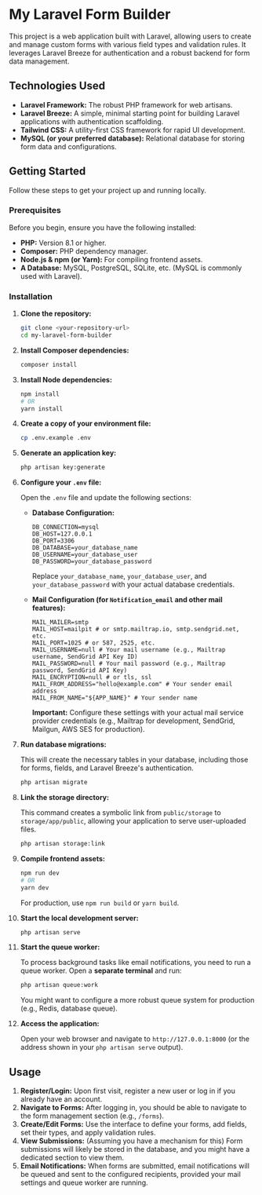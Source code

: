 

# My Laravel Form Builder

This project is a web application built with Laravel, allowing users to create and manage custom forms with various field types and validation rules. It leverages Laravel Breeze for authentication and a robust backend for form data management.

## Technologies Used

  * **Laravel Framework:** The robust PHP framework for web artisans.
  * **Laravel Breeze:** A simple, minimal starting point for building Laravel applications with authentication scaffolding.
  * **Tailwind CSS:** A utility-first CSS framework for rapid UI development.
  * **MySQL (or your preferred database):** Relational database for storing form data and configurations.

## Getting Started

Follow these steps to get your project up and running locally.

### Prerequisites

Before you begin, ensure you have the following installed:

  * **PHP:** Version 8.1 or higher.
  * **Composer:** PHP dependency manager.
  * **Node.js & npm (or Yarn):** For compiling frontend assets.
  * **A Database:** MySQL, PostgreSQL, SQLite, etc. (MySQL is commonly used with Laravel).

### Installation

1.  **Clone the repository:**

    ```bash
    git clone <your-repository-url>
    cd my-laravel-form-builder
    ```

2.  **Install Composer dependencies:**

    ```bash
    composer install
    ```

3.  **Install Node dependencies:**

    ```bash
    npm install
    # OR
    yarn install
    ```

4.  **Create a copy of your environment file:**

    ```bash
    cp .env.example .env
    ```

5.  **Generate an application key:**

    ```bash
    php artisan key:generate
    ```

6.  **Configure your `.env` file:**

    Open the `.env` file and update the following sections:

      * **Database Configuration:**

        ```env
        DB_CONNECTION=mysql
        DB_HOST=127.0.0.1
        DB_PORT=3306
        DB_DATABASE=your_database_name
        DB_USERNAME=your_database_user
        DB_PASSWORD=your_database_password
        ```

        Replace `your_database_name`, `your_database_user`, and `your_database_password` with your actual database credentials.

      * **Mail Configuration (for `Notification_email` and other mail features):**

        ```env
        MAIL_MAILER=smtp
        MAIL_HOST=mailpit # or smtp.mailtrap.io, smtp.sendgrid.net, etc.
        MAIL_PORT=1025 # or 587, 2525, etc.
        MAIL_USERNAME=null # Your mail username (e.g., Mailtrap username, SendGrid API Key ID)
        MAIL_PASSWORD=null # Your mail password (e.g., Mailtrap password, SendGrid API Key)
        MAIL_ENCRYPTION=null # or tls, ssl
        MAIL_FROM_ADDRESS="hello@example.com" # Your sender email address
        MAIL_FROM_NAME="${APP_NAME}" # Your sender name
        ```

        **Important:** Configure these settings with your actual mail service provider credentials (e.g., Mailtrap for development, SendGrid, Mailgun, AWS SES for production).

7.  **Run database migrations:**

    This will create the necessary tables in your database, including those for forms, fields, and Laravel Breeze's authentication.

    ```bash
    php artisan migrate
    ```

8.  **Link the storage directory:**

    This command creates a symbolic link from `public/storage` to `storage/app/public`, allowing your application to serve user-uploaded files.

    ```bash
    php artisan storage:link
    ```

9.  **Compile frontend assets:**

    ```bash
    npm run dev
    # OR
    yarn dev
    ```

    For production, use `npm run build` or `yarn build`.

10. **Start the local development server:**

    ```bash
    php artisan serve
    ```

11. **Start the queue worker:**

    To process background tasks like email notifications, you need to run a queue worker. Open a **separate terminal** and run:

    ```bash
    php artisan queue:work
    ```

    You might want to configure a more robust queue system for production (e.g., Redis, database queue).

12. **Access the application:**

    Open your web browser and navigate to `http://127.0.0.1:8000` (or the address shown in your `php artisan serve` output).

## Usage

1.  **Register/Login:** Upon first visit, register a new user or log in if you already have an account.
2.  **Navigate to Forms:** After logging in, you should be able to navigate to the form management section (e.g., `/forms`).
3.  **Create/Edit Forms:** Use the interface to define your forms, add fields, set their types, and apply validation rules.
4.  **View Submissions:** (Assuming you have a mechanism for this) Form submissions will likely be stored in the database, and you might have a dedicated section to view them.
5.  **Email Notifications:** When forms are submitted, email notifications will be queued and sent to the configured recipients, provided your mail settings and queue worker are running.

